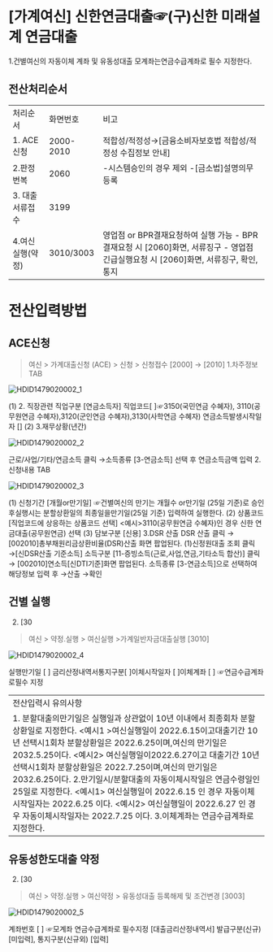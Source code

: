 # [가계여신] 신한연금대출☞(구)신한 미래설계 연금대출
1.건별여신의 자동이체 계좌 및 유동성대출 모계좌는연금수급계좌로 필수 지정한다.
## 전산처리순서

<table><tbody><tr>
<td>
처리순서</td>
<td>
화면번호</td>
<td>
비고</td></tr><tr>
<td>
1. ACE신청</td>
<td>
2000-2010</td>
<td>
적합성/적정성→[금융소비자보호법 적합성/적정성 수집정보 안내]</td></tr><tr>
<td>
2.판정번복</td>
<td>
2060</td>
<td>-시스템승인의 경우 제외
-[금소법]설명의무등록</td></tr><tr>
<td>
3. 대출서류접수</td>
<td>
3199</td>
<td>
</td></tr><tr>
<td>
4.여신실행(약정)</td>
<td>
3010/3003</td>
<td>영업점 or BPR결재요청하여 실행 가능
- BPR 결재요청 시 [2060]화면, 서류징구 - 영업점 긴급실행요청 시 [2060]화면, 서류징구, 확인, 통지</td></tr></tbody>
</table>


# 전산입력방법
## ACE신청
> 여신 > 가계대출신청 (ACE) > 신청 > 신청접수 [2000] → [2010]
1.차주정보
TAB

![HDID1479020002_1](HDID1479020002_1.jpg)

(1) 2.
직장관련
직업구분 [연금소득자]
직업코드[ ]☞3150(국민연금 수혜자), 3110(공무원연금 수혜자),3120(군인연금 수혜자),3130(사학연금 수혜자)
연금소득발생시작일자 []
(2) 3.재무상황(년간)

![HDID1479020002_2](HDID1479020002_2.jpg)

근로/사업/기타/연금소득
클릭 →소득종류 [3-연금소득] 선택 후 연금소득금액 입력
2.신청내용
TAB

![HDID1479020002_3](HDID1479020002_3.jpg)

(1) 신청기간
[개월or만기일]
☞건별여신의 만기는 개월수
or만기일
(25일 기준)로 승인 후실행시는 분할상환일의 최종일을만기일(25일 기준) 입력하여 실행한다.
(2) 상품코드 [직업코드에 상응하는 상품코드 선택]
<예시>3110(공무원연금 수혜자)인 경우 신한 연금대출(공무원연금) 선택
(3) 담보구분 [신용]
3.DSR 산출
DSR 산출
클릭 → [002010]총부채원리금상환비율(DSR)산출 화면 팝업된다.
(1)신정원대출 조회
클릭 →[신DSR산출 기준소득]
소득구분
[11-증빙소득(근로,사업,연금,기타소득 합산)]
클릭 → [002010]연소득[신DTI기준]화면
팝업된다.
소득종류 [3-연금소득]으로 선택하여 해당정보 입력 후 →산출
→확인
## 건별 실행
2. [30
> 여신 > 약정.실행 > 여신실행 >가계일반자금대출실행 [3010]

![HDID1479020002_4](HDID1479020002_4.jpg)

실행만기일 [ ]
금리산정내역서통지구분[ ]이체시작일자 [ ]이체계좌 [ ]
☞연금수급계좌로필수 지정

<table><tbody><tr>
<td>
전산입력시 유의사항</td></tr><tr>
<td>1. 분할대출의만기일은 실행일과 상관없이 10년 이내에서 최종회차 분할상환일로 지정한다.
<예시1 >여신실행일이 2022.6.15이고대출기간 10년 선택시1회차 분할상환일은 2022.6.25이며,여신의 만기일은 2032.5.25이다.
<예시2> 여신실행일이2022.6.27이고 대출기간 10년 선택시1회차 분할상환일은 2022.7.25이며,여신의 만기일은 2032.6.25이다.
2.만기일시/분할대출의 자동이체시작일은 연금수령일인 25일로 지정한다.
<예시1> 여신실행일이 2022.6.15 인 경우 자동이체 시작일자는 2022.6.25 이다.
<예시2> 여신실행일이 2022.6.27 인 경우 자동이체시작일자는 2022.7.25 이다.
3.이체계좌는 연금수급계좌로지정한다.</td></tr></tbody>
</table>


## 유동성한도대출 약정
2. [30
> 여신 > 약정.실행 > 여신약정 > 유동성대출 등록해제 및 조건변경 [3003]

![HDID1479020002_5](HDID1479020002_5.jpg)

계좌번호 [ ] ☞모계좌 연금수급계좌로 필수지정
[대출금리산정내역서]
발급구분(신규) [미입력], 통지구분(신규외) [입력]
